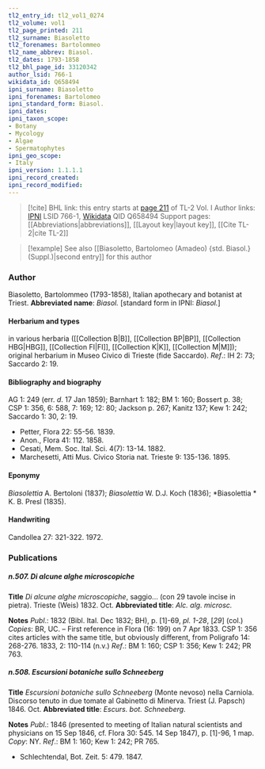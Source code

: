 ```yaml
---
tl2_entry_id: tl2_vol1_0274
tl2_volume: vol1
tl2_page_printed: 211
tl2_surname: Biasoletto
tl2_forenames: Bartolommeo
tl2_name_abbrev: Biasol.
tl2_dates: 1793-1858
tl2_bhl_page_id: 33120342
author_lsid: 766-1
wikidata_id: Q658494
ipni_surname: Biasoletto
ipni_forenames: Bartolomeo
ipni_standard_form: Biasol.
ipni_dates: 
ipni_taxon_scope: 
- Botany
- Mycology
- Algae
- Spermatophytes
ipni_geo_scope: 
- Italy
ipni_version: 1.1.1.1
ipni_record_created: 
ipni_record_modified:
---
```


> [!cite] BHL link: this entry starts at [page 211](https://www.biodiversitylibrary.org/page/33120342) of TL-2 Vol. I
> Author links: [IPNI](https://www.ipni.org/a/766-1) LSID 766-1, [Wikidata](https://www.wikidata.org/wiki/Q658494) QID Q658494
> Support pages: [[Abbreviations|abbreviations]], [[Layout key|layout key]], [[Cite TL-2|cite TL-2]]

> [!example] See also [[Biasoletto, Bartolomeo (Amadeo) {std. Biasol.} (Suppl.)|second entry]] for this author

### Author

Biasoletto, Bartolommeo (1793-1858), Italian apothecary and botanist at Triest. 
**Abbreviated name**: *Biasol.* \[standard form in IPNI: *Biasol.*\]

#### Herbarium and types

in various herbaria ([[Collection B|B]], [[Collection BP|BP]], [[Collection HBG|HBG]], [[Collection FI|FI]], [[Collection K|K]], [[Collection M|M]]); original herbarium in Museo Civico di Trieste (fide Saccardo).
*Ref*.: IH 2: 73; Saccardo 2: 19.

#### Bibliography and biography

AG 1: 249 (err. *d*. 17 Jan 1859); Barnhart 1: 182; BM 1: 160; Bossert p. 38; CSP 1: 356, 6: 588, 7: 169; 12: 80; Jackson p. 267; Kanitz 137; Kew 1: 242; Saccardo 1: 30, 2: 19.
- Petter, Flora 22: 55-56. 1839.
- Anon., Flora 41: 112. 1858.
- Cesati, Mem. Soc. Ital. Sci. 4(7): 13-14. 1882.
- Marchesetti, Atti Mus. Civico Storia nat. Trieste 9: 135-136. 1895.

#### Eponymy

*Biasolettia* A. Bertoloni (1837); *Biasolettia* W. D.J. Koch (1836); *Biasolettia * K. B. Presl (1835).

#### Handwriting

Candollea 27: 321-322. 1972.

### Publications

##### n.507. Di alcune alghe microscopiche

**Title**
*Di alcune alghe microscopiche*, saggio... (con 29 tavole incise in pietra). Trieste (Weis) 1832. Oct.
**Abbreviated title**: *Alc. alg. microsc.*

**Notes**
*Publ*.: 1832 (Bibl. Ital. Dec 1832; BH), p. \[1\]-69, *pl. 1-28*, \[*29*\] (col.) *Copies*: BR, UC. – First reference in Flora (16: 199) on 7 Apr 1833. CSP 1: 356 cites articles with the same title, but obviously different, from Poligrafo 14: 268-276. 1833, 2: 110-114 (n.v.)
*Ref*.: BM 1: 160; CSP 1: 356; Kew 1: 242; PR 763.

##### n.508. Escursioni botaniche sullo Schneeberg

**Title**
*Escursioni botaniche sullo Schneeberg* (Monte nevoso) nella Carniola. Discorso tenuto in due tomate al Gabinetto di Minerva. Triest (J. Papsch) 1846. Oct.
**Abbreviated title**: *Escurs. bot. Schneeberg*.

**Notes**
*Publ*.: 1846 (presented to meeting of Italian natural scientists and physicians on 15 Sep 1846, cf. Flora 30: 545. 14 Sep 1847), p. \[1\]-96, 1 map. *Copy*: NY.
*Ref*.: BM 1: 160; Kew 1: 242; PR 765.
- Schlechtendal, Bot. Zeit. 5: 479. 1847.


